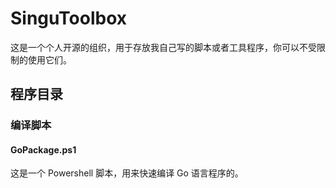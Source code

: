 # SinguToolbox

这是一个个人开源的组织，用于存放我自己写的脚本或者工具程序，你可以不受限制的使用它们。

## 程序目录

### 编译脚本

#### GoPackage.ps1

这是一个 Powershell 脚本，用来快速编译 Go 语言程序的。

